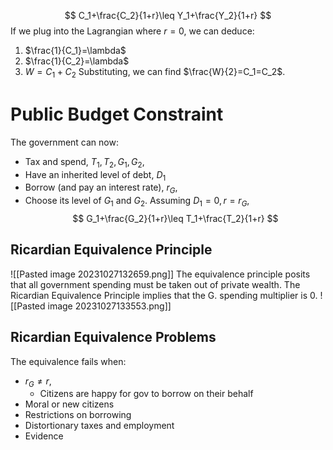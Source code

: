 $$
C_1+\frac{C_2}{1+r}\leq Y_1+\frac{Y_2}{1+r}
$$
If we plug into the Lagrangian where $r=0$, we can deduce:
1. $\frac{1}{C_1}=\lambda$
2. $\frac{1}{C_2}=\lambda$
3. $W=C_1+C_2$
Substituting, we can find $\frac{W}{2}=C_1=C_2$.
# Public Budget Constraint
The government can now:
- Tax and spend, $T_1, T_2, G_1, G_2$,
- Have an inherited level of debt, $D_1$
- Borrow (and pay an interest rate), $r_G$,
- Choose its level of $G_1$ and $G_2$.
Assuming $D_1=0,r=r_G$,
$$
G_1+\frac{G_2}{1+r}\leq T_1+\frac{T_2}{1+r}
$$
## Ricardian Equivalence Principle
![[Pasted image 20231027132659.png]]
The equivalence principle posits that all government spending must be taken out of private wealth.
The Ricardian Equivalence Principle implies that the G. spending multiplier is 0.
![[Pasted image 20231027133553.png]]
## Ricardian Equivalence Problems
The equivalence fails when:
- $r_G\neq r$,
	- Citizens are happy for gov to borrow on their behalf
- Moral or new citizens
- Restrictions on borrowing
- Distortionary taxes and employment
- Evidence